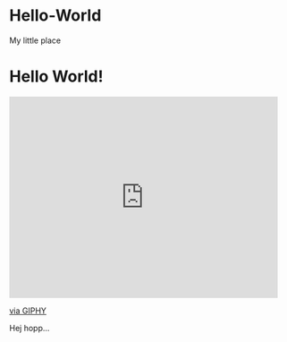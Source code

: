 # Hello-World
My little place

<h1> Hello World!</h1>

<iframe src="https://giphy.com/embed/IThjAlJnD9WNO" width="480" height="360" frameBorder="0" class="giphy-embed" allowFullScreen></iframe><p><a href="https://giphy.com/gifs/bear-hello-waving-IThjAlJnD9WNO">via GIPHY</a></p>

Hej hopp...